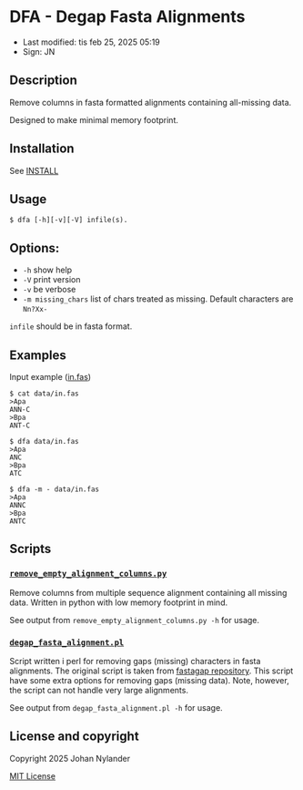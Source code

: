 # DFA - Degap Fasta Alignments

- Last modified: tis feb 25, 2025  05:19
- Sign: JN

## Description

Remove columns in fasta formatted alignments containing all-missing data.

Designed to make minimal memory footprint.

## Installation

See [INSTALL](INSTALL)

## Usage

    $ dfa [-h][-v][-V] infile(s).

## Options:

- `-h`                show help
- `-V`                print version
- `-v`                be verbose
- `-m missing_chars`  list of chars treated as missing.
                      Default characters are `Nn?Xx-`

`infile` should be in fasta format.

## Examples

Input example ([in.fas](in.fas))

    $ cat data/in.fas
    >Apa
    ANN-C
    >Bpa
    ANT-C

    $ dfa data/in.fas
    >Apa
    ANC
    >Bpa
    ATC

    $ dfa -m - data/in.fas
    >Apa
    ANNC
    >Bpa
    ANTC

## Scripts

### [`remove_empty_alignment_columns.py`](scripts/remove_empty_alignment_columns.py)

Remove columns from multiple sequence alignment containing all missing data.
Written in python with low memory footprint in mind.

See output from `remove_empty_alignment_columns.py -h` for usage.

### [`degap_fasta_alignment.pl`](scripts/degap_fasta_alignment.pl)

Script written i perl for removing gaps (missing) characters in fasta
alignments. The original script is taken from [fastagap
repository](https://github.com/nylander/fastagap/blob/main/degap_fasta_alignment.pl).
This script have some extra options for removing gaps (missing data).  Note,
however, the script can not handle very large alignments.

See output from `degap_fasta_alignment.pl -h` for usage.

## License and copyright

Copyright 2025 Johan Nylander

[MIT License](LICENSE)


